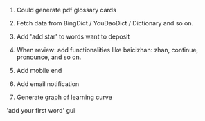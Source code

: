 1. Could generate pdf glossary cards
2. Fetch data from BingDict / YouDaoDict / Dictionary and so on.
3. Add 'add star' to words want to deposit
4. When review: add functionalities like baicizhan: zhan, continue, pronounce, and so on.
5. Add mobile end
6. Add email notification

7. Generate graph of learning curve

'add your first word' gui
